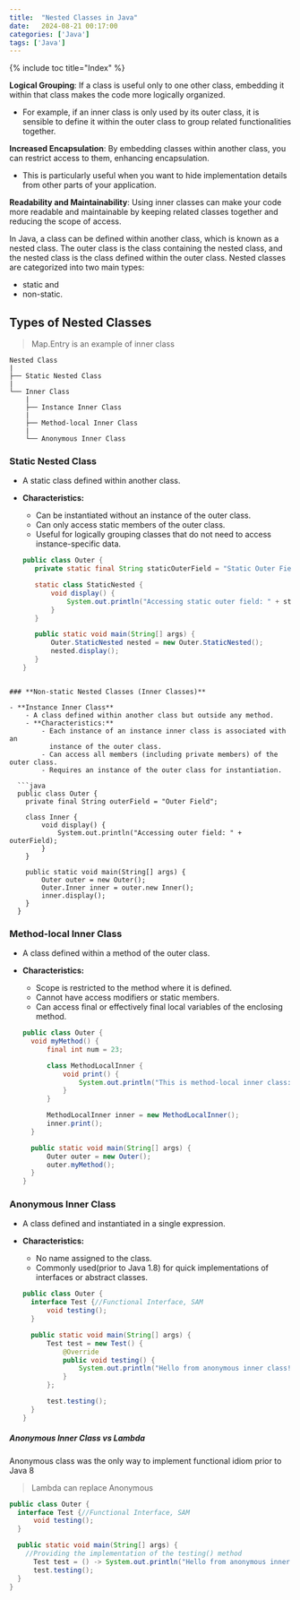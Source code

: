 ```yaml
---
title:  "Nested Classes in Java"
date:   2024-08-21 00:17:00
categories: ['Java']
tags: ['Java']
---
```


{% include toc title="Index" %}

**Logical Grouping**: If a class is useful only to one other class, embedding it
within that class makes the code more
logically organized.

- For example, if an inner class is only used by its outer class, it is sensible
  to define it within the outer class
  to group related functionalities together.

**Increased Encapsulation**: By embedding classes within another class, you can
restrict access to them, enhancing encapsulation.

- This is particularly useful when you want to hide implementation details from
  other parts of your application.

**Readability and Maintainability**: Using inner classes can make your code more
readable and maintainable by keeping
related classes together and reducing the scope of access.

In Java, a class can be defined within another class, which is known as a nested
class.
The outer class is the class containing the nested class, and the nested class
is the class defined within the outer class.
Nested classes are categorized into two main types:

- static and
- non-static.

## Types of Nested Classes

> Map.Entry is an example of inner class

```
Nested Class
|
├── Static Nested Class
|
└── Inner Class
    |
    ├── Instance Inner Class
    |
    ├── Method-local Inner Class
    |
    └── Anonymous Inner Class
```

### **Static Nested Class**

- A static class defined within another class.
- **Characteristics:**
    - Can be instantiated without an instance of the outer class.
    - Can only access static members of the outer class.
    - Useful for logically grouping classes that do not need to access
      instance-specific data.

  ```java
  public class Outer {
     private static final String staticOuterField = "Static Outer Field";
  
     static class StaticNested {
         void display() {
             System.out.println("Accessing static outer field: " + staticOuterField);
         }
     }
  
     public static void main(String[] args) {
         Outer.StaticNested nested = new Outer.StaticNested();
         nested.display();
     }
  }
```

### **Non-static Nested Classes (Inner Classes)**

- **Instance Inner Class**
    - A class defined within another class but outside any method.
    - **Characteristics:**
        - Each instance of an instance inner class is associated with an
          instance of the outer class.
        - Can access all members (including private members) of the outer class.
        - Requires an instance of the outer class for instantiation.

  ```java
  public class Outer {
    private final String outerField = "Outer Field";
  
    class Inner {
        void display() {
            System.out.println("Accessing outer field: " + outerField);
        }
    }
  
    public static void main(String[] args) {
        Outer outer = new Outer();
        Outer.Inner inner = outer.new Inner();
        inner.display();
    }
  }
```

### **Method-local Inner Class**

- A class defined within a method of the outer class.
- **Characteristics:**
    - Scope is restricted to the method where it is defined.
    - Cannot have access modifiers or static members.
    - Can access final or effectively final local variables of the enclosing
      method.

    ```java
    public class Outer {
      void myMethod() {
          final int num = 23;
    
          class MethodLocalInner {
              void print() {
                  System.out.println("This is method-local inner class: " + num);
              }
          }
    
          MethodLocalInner inner = new MethodLocalInner();
          inner.print();
      }
    
      public static void main(String[] args) {
          Outer outer = new Outer();
          outer.myMethod();
      }
    }
    ```

### **Anonymous Inner Class**

- A class defined and instantiated in a single expression.
- **Characteristics:**
    - No name assigned to the class.
    - Commonly used(prior to Java 1.8) for quick implementations of interfaces
      or abstract classes.

    ```java
    public class Outer {
      interface Test {//Functional Interface, SAM
          void testing();
      }
    
      public static void main(String[] args) {
          Test test = new Test() {
              @Override
              public void testing() {
                  System.out.println("Hello from anonymous inner class!");
              }
          };
    
          test.testing();
      }
    }
    ```

##### Anonymous Inner Class vs Lambda

Anonymous class was the only way to implement functional idiom prior to Java 8

> Lambda can replace Anonymous

```java
public class Outer {
  interface Test {//Functional Interface, SAM
      void testing();
  }

  public static void main(String[] args) {
    //Providing the implementation of the testing() method
      Test test = () -> System.out.println("Hello from anonymous inner class!");
      test.testing();
  }
}
```
